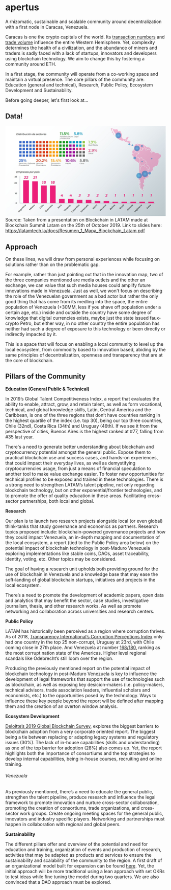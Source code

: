 # apertus
A rhizomatic, sustainable and scalable community around decentralization with a first node in Caracas, Venezuela. 

Caracas is one the crypto capitals of the world. Its [transaction numbers](https://anacoinda.github.io/localbitcoins/all.html) and [trade volume](https://www.usefultulips.org/VES_Page.html) influence the entire Western Hemisphere. Yet, complexity determines the health of a civilization, and the abundance of miners and traders is sadly faced with a lack of startups, innovators and developers using blockchain technology. We aim to change this by fostering a community around ETH.

In a first stage, the community will operate from a co-working space and maintain a virtual presence. The core pillars of the community are: Education (general and technical), Research, Public Policy, Ecosystem Development and Sustainability.

Before going deeper, let's first look at...

##  Data!

![](MapaBlockchainLatam.jpg)
Source: Taken from a presentation on Blockchain in LATAM made at Blockchain Summit Latam on the 25th of October 2019. Link to slides here: https://latamtech.la/docs/Resumen_1_Mapa_Blockchain_Latam.pdf

## Approach

On these lines, we will draw from personal experiences while focusing on solutions rather than on the problematic gap.

For example, rather than just pointing out that in the innovation map, two of the three companies mentioned are media outlets and the other an exchange, we can value that such media houses could amplify future innovations made in Venezuela. Just as well, we won't focus on describing the role of the Venezuelan government as a bad actor but rather the only good thing that has come from its medling into the space, the entire population of Venezuela (+30MM, less if you shave off population under a certain age, etc.) inside and outside the country have some degree of knowledge that digital currencies exists, maybe just the state issued faux-crypto Petro, but either way, in no other country the entire population has neither had such a degree of exposure to this technology or been directly or indirectly impacted by it.

This is a space that will focus on enabling a local community to level up the local ecosystem, from commodity based to innovation based, abiding by the same principles of decentralization, openness and transparency that are at the core of blockchain.

## Pillars of the Community

**Education (General Public & Technical)**

In 2019’s Global Talent Competitiveness Index, a report that evaluates the ability to enable, attract, grow, and retain talent, as well as form vocational, technical, and global knowledge skills, Latin, Central America and the Caribbean, is one of the three regions that don’t have countries ranking in the highest quartile of the index (i.e. top 30), being our top three countries, Chile (32nd), Costa Rica (34th) and Uruguay (46th). If we see it from the perspective of cities, Buenos Aires is the highest ranked at #77, falling from #35 last year.

There's a need to generate better understanding about blockchain and cryptocurrency potential amongst the general public. Expose them to practical blockchain use and success cases, and hands-on experiences, that could impact their everyday lives, as well as demystifying cryptocurrencies usage, from just a means of financial speculation to another tool to make value exchange easier. To foster new opportunities for technical profiles to be exposed and trained in these technologies. There is a strong need to strengthen LATAM’s talent pipeline, not only regarding blockchain technology, but on other exponential/frontier technologies, and to promote the offer of quality education in these areas. Facilitating cross-sector partnerships, both local and global.

**Research**

Our plan is to launch two research projects alongside local (or even global) think-tanks that study governance and economics as partners. Research topics proposed include: blockchain-powered governance projects and how they could impact Venezuela, an in-depth mapping and documentation of the local ecosystem, a report (tied to the Public Policy area below) on the potential impact of blockchain technology in post-Maduro Venezuela exploring implementations like stable coins, DAOs, asset traceability, identity, voting, etc. Other topics may be considered. 

The goal of having a research unit upholds both providing ground for the use of blockchain in Venezuela and a knowledge base that may ease the soft-landing of global blockchain startups, initiatives and projects in the local ecosystem.

There’s a need to promote the development of academic papers, open data and analytics that may benefit the sector, case studies, investigative journalism, thesis, and other research works. As well as promote networking and collaboration across universities and research centers.

**Public Policy**

LATAM has historically been perceived as a region where corruption thrives. As of 2018, [Transparency International’s Corruption Perceptions Index](https://www.transparency.org/cpi2018) only had one country in the top 25 non-corrupt, Uruguay at 23rd, with Chile coming close in 27th place. And Venezuela at number [168/180](https://www.transparency.org/country/VEN), ranking as the most corrupt nation state of the Americas. Higher level regional scandals like Odebrecht’s still loom over the region.

Producing the previously mentioned report on the potential impact of blockchain technology in post-Maduro Venezuela is key to influence the development of legal frameworks that support the use of technologies such as blockchain, as well as exposing key desicion-makers (i.e. policy-makers, technical advisors, trade association leaders, influential scholars and economists, etc.) to the opportunities posed by the technology. Ways to influence these key people beyond the report will be defined after mapping them and the creation of an overton window analysis.

**Ecosystem Development**

[Deloitte’s 2019 Global Blockchain Survey](https://www2.deloitte.com/us/en/insights/topics/understanding-blockchain-potential/global-blockchain-survey.html), explores the biggest barriers to blockchain adoption from a very corporate oriented report. The biggest being a tie between replacing or adapting legacy systems and regulatory issues (30%). The lack of in-house capabilities (skills and understanding) as one of the top barrier for adoption (28%) also comes up. Yet, the report highlights both the importance of consortiums and the top strategies to develop internal capabilities, being in-house courses, recruiting and online training.

###### Venezuela
As previously mentioned, there’s a need to educate the general public, strengthen the talent pipeline, produce research and influence the legal framework to promote innovation and nurture cross-sector collaboration, promoting the creation of consortiums, trade organizations, and cross-sector work groups. Create ongoing meeting spaces for the general public, innovators and industry specific players. Networking and partnerships must happen in collaboration with regional and global peers.

**Sustainability**

The different pillars offer and overview of the potential and need for education and training, organization of events and production of research, activities that may be adapted as products and services to ensure the sustainability and scalability of the community to the region. A first draft of an organizational model built for expansion can be found [here](https://docs.google.com/spreadsheets/d/19bEA18d2i58Wq5hiGf1TxWMaSwVzdQOymqRCCyQlNEM/edit#gid=0). Yet, the initial approach will be more traditional using a lean approach with set OKRs to test ideas while fine tuning the model during two quarters. We are also convinced that a DAO approach must be explored.

